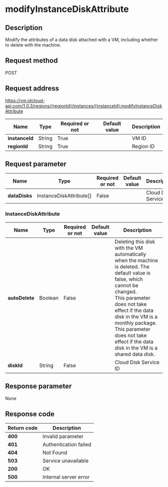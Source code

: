 # modifyInstanceDiskAttribute


## Description
Modify the attributes of a data disk attached with a VM, including whether to delete with the machine.


## Request method
POST

## Request address
https://vm.jdcloud-api.com/1.0.3/regions/{regionId}/instances/{instanceId}:modifyInstanceDiskAttribute

|Name|Type|Required or not|Default value|Description|
|---|---|---|---|---|
|**instanceId**|String|True| |VM ID|
|**regionId**|String|True| |Region ID|

## Request parameter
|Name|Type|Required or not|Default value|Description|
|---|---|---|---|---|
|**dataDisks**|InstanceDiskAttribute[]|False| |Cloud Disk Service List|

### InstanceDiskAttribute
|Name|Type|Required or not|Default value|Description|
|---|---|---|---|---|
|**autoDelete**|Boolean|False| |Deleting this disk with the VM automatically when the machine is deleted. The default value is false, which cannot be changed.<br>This parameter does not take effect if the data disk in the VM is a monthly package.<br>This parameter does not take effect if the data disk in the VM is a shared data disk.<br>|
|**diskId**|String|False| |Cloud Disk Service ID|

## Response parameter
None



## Response code
|Return code|Description|
|---|---|
|**400**|Invalid parameter|
|**401**|Authentication failed|
|**404**|Not Found  |
|**503**|Service unavailable|
|**200**|OK|
|**500**|Internal server error|
